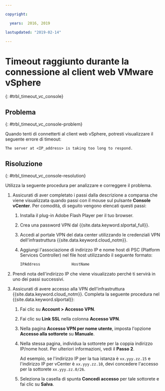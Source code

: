```yaml
---

copyright:

  years:  2016, 2019

lastupdated: "2019-02-14"

---
```


# Timeout raggiunto durante la connessione al client web VMware vSphere
{: #trbl_timeout_vc_console}

## Problema
{: #trbl_timeout_vc_console-problem}

Quando tenti di connetterti al client web vSphere, potresti visualizzare il seguente errore di timeout:

`The server at <IP_address> is taking too long to respond.`

## Risoluzione
{: #trbl_timeout_vc_console-resolution}

Utilizza la seguente procedura per analizzare e correggere il problema.

1. Assicurati di aver completato i passi dalla descrizione a comparsa che viene visualizzata quando passi con il mouse sul pulsante **Console vCenter**. Per
   comodità, di seguito vengono elencati questi passi:   
   1. Installa il plug-in Adobe Flash Player per il tuo browser.   
   2. Crea una password VPN dal {{site.data.keyword.slportal_full}}.    
   3. Accedi al portale VPN del data center utilizzando le credenziali VPN dell'infrastruttura {{site.data.keyword.cloud_notm}}.    
   4. Aggiungi l'associazione di indirizzo IP e nome host di PSC (Platform Services Controller) nel file host utilizzando il seguente formato:

      ```javascript
      IPAddress              HostName
      ```

2. Prendi nota dell'indirizzo IP che viene visualizzato perché ti servirà in uno dei passi successivi.
3. Assicurati di avere accesso alla VPN dell'infrastruttura {{site.data.keyword.cloud_notm}}. Completa la seguente procedura nel {{site.data.keyword.slportal}}:
   1. Fai clic su **Account > Accesso VPN**.
   2. Fai clic su **Link SSL** nella colonna **Accesso VPN**.
   3. Nella pagina **Accesso VPN per nome utente**, imposta l'opzione **Accesso alla sottorete** su **Manuale**.
   4. Nella stessa pagina, individua la sottorete per la coppia indirizzo IP/nome host. Per ulteriori informazioni, vedi il **Passo 2**.    

      Ad esempio, se l'indirizzo IP per la tua istanza è `xx.yyy.zz.15` e l'indirizzo IP per vCenter è `xx.yyy.zz.10`, devi concedere l'accesso per la sottorete `xx.yyy.zz.0/26`.

   5. Seleziona la casella di spunta **Concedi accesso** per tale sottorete e fai clic su **Salva**.
